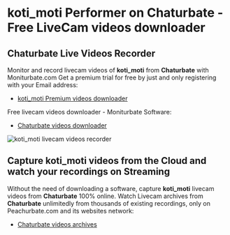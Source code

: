 # koti_moti Performer on Chaturbate - Free LiveCam videos downloader

## Chaturbate Live Videos Recorder

Monitor and record livecam videos of **koti_moti** from **Chaturbate** with Moniturbate.com
Get a premium trial for free by just and only registering with your Email address:
* [koti_moti Premium videos downloader](https://moniturbate.com/request-demo-licence-key.html)

Free livecam videos downloader - Moniturbate Software:
* [Chaturbate videos downloader](https://moniturbate.com/moniturbate-download-software.html)

![koti_moti livecam videos recorder](https://peachurnet.com/templates/moniturbate-software.png)


## Capture koti_moti videos from the Cloud and watch your recordings on Streaming

Without the need of downloading a software, capture **koti_moti** livecam videos from **Chaturbate** 100% online.
Watch Livecam archives from **Chaturbate** unlimitedly from thousands of existing recordings, only on Peachurbate.com and its websites network:
* [Chaturbate videos archives](https://peachurnet.com/)